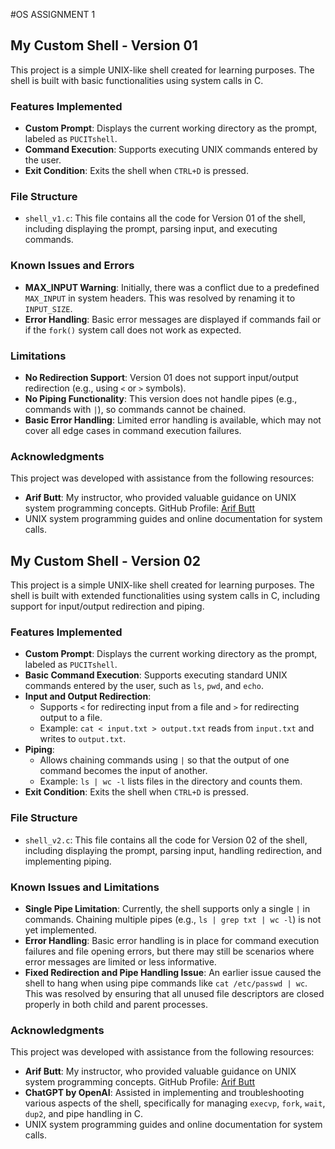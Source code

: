 #OS ASSIGNMENT 1
## My Custom Shell - Version 01

This project is a simple UNIX-like shell created for learning purposes. The shell is built with basic functionalities using system calls in C.

### Features Implemented

- **Custom Prompt**: Displays the current working directory as the prompt, labeled as `PUCITshell`.
- **Command Execution**: Supports executing UNIX commands entered by the user.
- **Exit Condition**: Exits the shell when `CTRL+D` is pressed.

### File Structure

- `shell_v1.c`: This file contains all the code for Version 01 of the shell, including displaying the prompt, parsing input, and executing commands.

### Known Issues and Errors

- **MAX_INPUT Warning**: Initially, there was a conflict due to a predefined `MAX_INPUT` in system headers. This was resolved by renaming it to `INPUT_SIZE`.
- **Error Handling**: Basic error messages are displayed if commands fail or if the `fork()` system call does not work as expected.

### Limitations

- **No Redirection Support**: Version 01 does not support input/output redirection (e.g., using `<` or `>` symbols).
- **No Piping Functionality**: This version does not handle pipes (e.g., commands with `|`), so commands cannot be chained.
- **Basic Error Handling**: Limited error handling is available, which may not cover all edge cases in command execution failures.

### Acknowledgments

This project was developed with assistance from the following resources:
- **Arif Butt**: My instructor, who provided valuable guidance on UNIX system programming concepts. GitHub Profile: [Arif Butt](https://github.com/arifpucit)
- UNIX system programming guides and online documentation for system calls.


## My Custom Shell - Version 02

This project is a simple UNIX-like shell created for learning purposes. The shell is built with extended functionalities using system calls in C, including support for input/output redirection and piping.

### Features Implemented

- **Custom Prompt**: Displays the current working directory as the prompt, labeled as `PUCITshell`.
- **Basic Command Execution**: Supports executing standard UNIX commands entered by the user, such as `ls`, `pwd`, and `echo`.
- **Input and Output Redirection**:
  - Supports `<` for redirecting input from a file and `>` for redirecting output to a file.
  - Example: `cat < input.txt > output.txt` reads from `input.txt` and writes to `output.txt`.
- **Piping**:
  - Allows chaining commands using `|` so that the output of one command becomes the input of another.
  - Example: `ls | wc -l` lists files in the directory and counts them.
- **Exit Condition**: Exits the shell when `CTRL+D` is pressed.

### File Structure

- `shell_v2.c`: This file contains all the code for Version 02 of the shell, including displaying the prompt, parsing input, handling redirection, and implementing piping.

### Known Issues and Limitations

- **Single Pipe Limitation**: Currently, the shell supports only a single `|` in commands. Chaining multiple pipes (e.g., `ls | grep txt | wc -l`) is not yet implemented.
- **Error Handling**: Basic error handling is in place for command execution failures and file opening errors, but there may still be scenarios where error messages are limited or less informative.
- **Fixed Redirection and Pipe Handling Issue**: An earlier issue caused the shell to hang when using pipe commands like `cat /etc/passwd | wc`. This was resolved by ensuring that all unused file descriptors are closed properly in both child and parent processes.

### Acknowledgments

This project was developed with assistance from the following resources:
- **Arif Butt**: My instructor, who provided valuable guidance on UNIX system programming concepts. GitHub Profile: [Arif Butt](https://github.com/arifpucit)
- **ChatGPT by OpenAI**: Assisted in implementing and troubleshooting various aspects of the shell, specifically for managing `execvp`, `fork`, `wait`, `dup2`, and pipe handling in C.
- UNIX system programming guides and online documentation for system calls.



